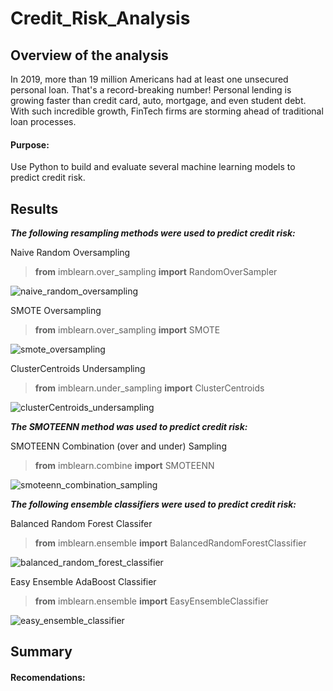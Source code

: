 # Credit_Risk_Analysis

## Overview of the analysis
In 2019, more than 19 million Americans had at least one unsecured personal loan. That's a record-breaking number! Personal lending is growing faster than credit card, auto, mortgage, and even student debt. With such incredible growth, FinTech firms are storming ahead of traditional loan processes. 

#### Purpose:
Use Python to build and evaluate several machine learning models to predict credit risk. 

## Results

**_The following resampling methods were used to predict credit risk:_**

Naive Random Oversampling
> **from** imblearn.over_sampling **import** RandomOverSampler

![naive_random_oversampling](https://user-images.githubusercontent.com/78178900/126879758-9d72d782-5f66-4a18-ac14-dc644c68f8e6.png)


SMOTE Oversampling
> **from** imblearn.over_sampling **import** SMOTE

![smote_oversampling](https://user-images.githubusercontent.com/78178900/126879848-64828ee0-987d-43e8-ad3e-a696301d5019.png)


ClusterCentroids Undersampling
> **from** imblearn.under_sampling **import** ClusterCentroids

![clusterCentroids_undersampling](https://user-images.githubusercontent.com/78178900/126879896-5cb8dfb9-6695-4552-ba31-7481f7a2319c.png)


**_The SMOTEENN method was used to predict credit risk:_**

SMOTEENN Combination (over and under) Sampling
> **from** imblearn.combine **import** SMOTEENN

![smoteenn_combination_sampling](https://user-images.githubusercontent.com/78178900/126879930-0792fd44-0574-42eb-9cae-1126988d7b2a.png)


**_The following ensemble classifiers were used to predict credit risk:_**

Balanced Random Forest Classifer
> **from** imblearn.ensemble **import** BalancedRandomForestClassifier

![balanced_random_forest_classifier](https://user-images.githubusercontent.com/78178900/126887599-23a15426-237b-4d7b-ba77-79ffda0c08b5.png)


Easy Ensemble AdaBoost Classifier
> **from** imblearn.ensemble **import** EasyEnsembleClassifier

![easy_ensemble_classifier](https://user-images.githubusercontent.com/78178900/126887656-0ce68ede-109b-4764-b50b-df201faa5e8d.png)


## Summary

#### Recomendations:
